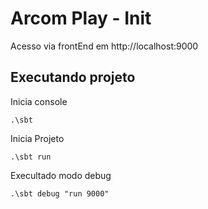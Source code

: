 # Arcom Play - Init

Acesso via frontEnd em http://localhost:9000

## Executando projeto

Inicia console

```
.\sbt
```

Inicia Projeto

```
.\sbt run
```

Execultado modo debug

```
.\sbt debug "run 9000"
```


